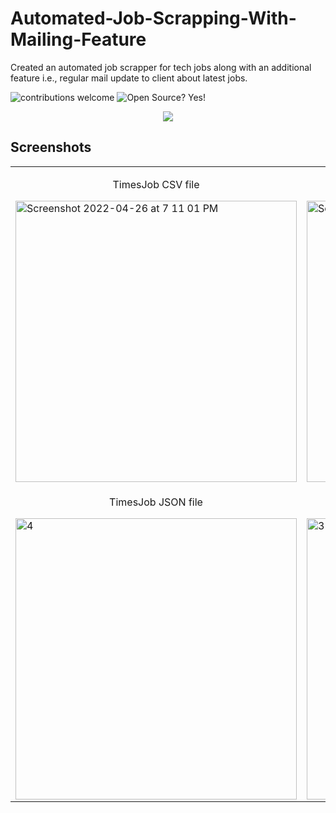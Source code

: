 # Automated-Job-Scrapping-With-Mailing-Feature
Created an automated job scrapper for tech jobs along with an additional feature i.e., regular mail update to client about latest jobs. 

![contributions welcome](https://img.shields.io/badge/contributions-welcome-brightgreen.svg?style=flat)   ![Open Source? Yes!](https://badgen.net/badge/Open%20Source%20%3F/Yes%21/blue?icon=github)
<p align="center">
  <a href="https://skillicons.dev">
    <img src="https://skillicons.dev/icons?i=js,nodejs,vscode" />
  </a>
</p>

## Screenshots
<table>
 <tr>
  <td>
   <p align="center">TimesJob CSV file</p>
   <img width="450" alt="Screenshot 2022-04-26 at 7 11 01 PM" src="https://user-images.githubusercontent.com/52202163/165314274-c32d8a09-11e7-47a1-a610-88abdb2cf8fb.png">
  </td>
  <td>
     <p align="center">InternShala CSV file</p>
   <img width="450" alt="Screenshot 2022-04-26 at 7 11 39 PM" src="https://user-images.githubusercontent.com/52202163/165314307-cbc8b926-a554-4006-bfa4-a60da5559157.png">
  </td>
 </tr>
 <tr>
  <td>
     <p align="center">TimesJob JSON file</p>
   <img width="450" alt="4" src="https://user-images.githubusercontent.com/52202163/165314332-83c2293e-2ecf-41a9-9582-2fc928ef7bc4.png">
   
  </td>
  <td>
     <p align="center">InternShala JSON file</p>
   <img width="450" alt="3" src="https://user-images.githubusercontent.com/52202163/165314324-36f558a6-65ec-4754-8a3f-1de91bba6127.png">
   </td>
  </tr>
  <tr>
 </table>

